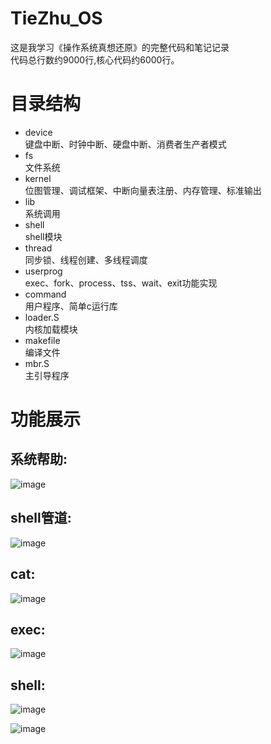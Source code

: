 # TieZhu_OS  
这是我学习《操作系统真想还原》的完整代码和笔记记录  
代码总行数约9000行,核心代码约6000行。  
# 目录结构
  + device    
      键盘中断、时钟中断、硬盘中断、消费者生产者模式  
  + fs        
      文件系统  
  + kernel    
      位图管理、调试框架、中断向量表注册、内存管理、标准输出  
  + lib       
      系统调用  
  + shell     
      shell模块  
  + thread    
      同步锁、线程创建、多线程调度  
  + userprog  
      exec、fork、process、tss、wait、exit功能实现  
  + command   
      用户程序、简单c运行库  
  + loader.S  
      内核加载模块  
  + makefile  
      编译文件  
  + mbr.S     
      主引导程序  
# 功能展示
  ## 系统帮助:  
  
  ![image](https://user-images.githubusercontent.com/58016964/197725439-fa348fd6-b4cb-4014-b4c9-4ec1f9c5de96.png)  
  ## shell管道:  
  ![image](https://user-images.githubusercontent.com/58016964/197729317-a8f89f8f-e27d-4b7e-ae73-89b05db17e82.png)  
  
  ## cat:  
  ![image](https://user-images.githubusercontent.com/58016964/197729457-170f0335-74ce-4fbe-9727-803ac699360d.png)  
  
  ## exec:  
  ![image](https://user-images.githubusercontent.com/58016964/197729611-ebe4034e-1c3f-42e0-b2b1-f0479eddd4f7.png)  
  
  ## shell:  
  ![image](https://user-images.githubusercontent.com/58016964/197729773-866cec72-8c87-49eb-b37e-0b185137c06f.png)   
  
  ![image](https://user-images.githubusercontent.com/58016964/197729832-8bce3973-3d33-457e-9298-87b58df026df.png)

  
